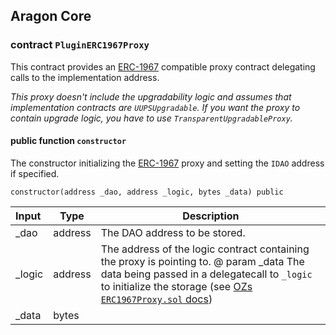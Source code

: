 ## Aragon Core

###  contract `PluginERC1967Proxy`

This contract provides an [ERC-1967](https://eips.ethereum.org/EIPS/eip-1967) compatible proxy contract delegating calls to the implementation address.

*This proxy doesn't include the upgradability logic and assumes that implementation contracts are `UUPSUpgradable`. 
If you want the proxy to contain upgrade logic, you have to use `TransparentUpgradableProxy`.*

#### public function `constructor`

The constructor initializing the [ERC-1967](https://eips.ethereum.org/EIPS/eip-1967) proxy and setting the `IDAO` address if specified.

```solidity
constructor(address _dao, address _logic, bytes _data) public 
```

| Input | Type | Description |
|:----- | ---- | ----------- |
| _dao | address | The DAO address to be stored. |
| _logic | address | The address of the logic contract containing the proxy is pointing to. @ param _data The data being passed in a delegatecall to `_logic` to initialize the storage (see [OZs `ERC1967Proxy.sol` docs](https://github.com/OpenZeppelin/openzeppelin-contracts/blob/master/contracts/proxy/ERC1967/ERC1967Proxy.sol)) |
| _data | bytes |  |

